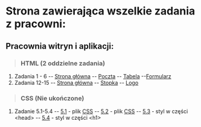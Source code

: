 # Strona zawierająca wszelkie zadania z pracowni:
## Pracownia witryn i aplikacji:
> ### HTML (2 oddzielne zadania)

1. Zadania 1 - 6
-- [Strona główna](https://obliviouscow.github.io/mikolaj.github.io/)
-- [Poczta](https://obliviouscow.github.io/mikolaj.github.io/poczta_kopytko.html)
-- [Tabela](https://obliviouscow.github.io/mikolaj.github.io/tabela_kopytko.html)
--[Formularz](https://obliviouscow.github.io/mikolaj.github.io/formularz_kopytko.html)
2. Zadania 12-15
-- [Strona główna](https://obliviouscow.github.io/12-15/glowny_kopytko.html)
-- [Stopka](https://obliviouscow.github.io/12-15/stopka_kopytko.html)
-- [Logo](https://obliviouscow.github.io/12-15/logo_kopytko.html)
> ### CSS (Nie ukończone)
1. Zadanie 5.1-5.4
-- [5.1](https://obliviouscow.github.io/CSS/kopy_z5_1.html) - plik [CSS](https://obliviouscow.github.io/CSS/kopy_z5_1.css)
-- [5.2](https://obliviouscow.github.io/CSS/kopy_z5_2.html) - plik [CSS](https://obliviouscow.github.io/CSS/kopy_z5_2.css)
-- [5.3](https://obliviouscow.github.io/CSS/kopy_z5_3.html) - styl w części \<head>
-- [5.4](https://obliviouscow.github.io/CSS/kopy_z5_4.html) - styl w części \<h1>
